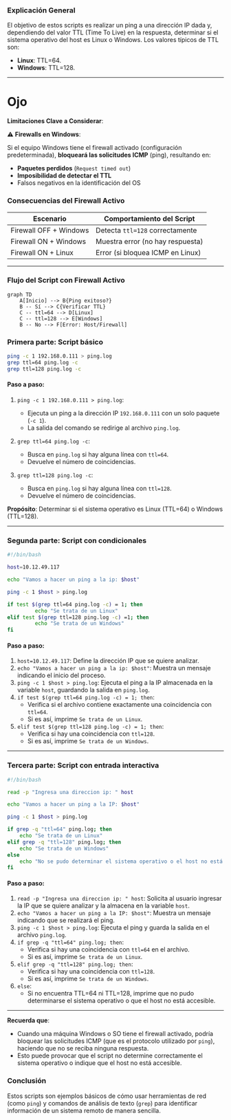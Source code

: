 ### **Explicación General**

El objetivo de estos scripts es realizar un ping a una dirección IP dada y, dependiendo del valor TTL (Time To Live) en la respuesta, determinar si el sistema operativo del host es Linux o Windows. Los valores típicos de TTL son:

- **Linux**: TTL=64.
- **Windows**: TTL=128.

---
# Ojo

**Limitaciones Clave a Considerar**:  

⚠️ **Firewalls en Windows**: 

Si el equipo Windows tiene el firewall activado (configuración predeterminada), **bloqueará las solicitudes ICMP** (ping), resultando en:

- **Paquetes perdidos** (`Request timed out`)  
- **Imposibilidad de detectar el TTL**  
- Falsos negativos en la identificación del OS

### **Consecuencias del Firewall Activo**

| Escenario              | Comportamiento del Script        |
| ---------------------- | -------------------------------- |
| Firewall OFF + Windows | Detecta `ttl=128` correctamente  |
| Firewall ON + Windows  | Muestra error (no hay respuesta) |
| Firewall ON + Linux    | Error (si bloquea ICMP en Linux) |

---

### **Flujo del Script con Firewall Activo**  
```mermaid
graph TD
    A[Inicio] --> B{Ping exitoso?}
    B -- Sí --> C{Verificar TTL}
    C -- ttl=64 --> D[Linux]
    C -- ttl=128 --> E[Windows]
    B -- No --> F[Error: Host/Firewall]
```


### **Primera parte: Script básico**

```bash
ping -c 1 192.168.0.111 > ping.log
grep ttl=64 ping.log -c
grep ttl=128 ping.log -c
```

#### **Paso a paso:**

1. `ping -c 1 192.168.0.111 > ping.log`:
    
    - Ejecuta un ping a la dirección IP `192.168.0.111` con un solo paquete (`-c 1`).
    - La salida del comando se redirige al archivo `ping.log`.
    
1. `grep ttl=64 ping.log -c`:
    
    - Busca en `ping.log` si hay alguna línea con `ttl=64`.
    - Devuelve el número de coincidencias.
    
1. `grep ttl=128 ping.log -c`:
    
    - Busca en `ping.log` si hay alguna línea con `ttl=128`.
    - Devuelve el número de coincidencias.

**Propósito**: Determinar si el sistema operativo es Linux (TTL=64) o Windows (TTL=128).

---

### **Segunda parte: Script con condicionales**

```bash
#!/bin/bash

host=10.12.49.117 

echo "Vamos a hacer un ping a la ip: $host"

ping -c 1 $host > ping.log

if test $(grep ttl=64 ping.log -c) = 1; then
         echo "Se trata de un Linux"
elif test $(grep ttl=128 ping.log -c) =1; then
         echo "Se trata de un Windows"
fi
```

#### **Paso a paso:**

1. `host=10.12.49.117`: Define la dirección IP que se quiere analizar.
2. `echo "Vamos a hacer un ping a la ip: $host"`: Muestra un mensaje indicando el inicio del proceso.
3. `ping -c 1 $host > ping.log`: Ejecuta el ping a la IP almacenada en la variable `host`, guardando la salida en `ping.log`.
4. `if test $(grep ttl=64 ping.log -c) = 1; then`:
    - Verifica si el archivo contiene exactamente una coincidencia con `ttl=64`.
    - Si es así, imprime `Se trata de un Linux`.
5. `elif test $(grep ttl=128 ping.log -c) = 1; then`:
    - Verifica si hay una coincidencia con `ttl=128`.
    - Si es así, imprime `Se trata de un Windows`.

---

### **Tercera parte: Script con entrada interactiva**

```bash
#!/bin/bash

read -p "Ingresa una direccion ip: " host  

echo "Vamos a hacer un ping a la IP: $host"

ping -c 1 $host > ping.log

if grep -q "ttl=64" ping.log; then
    echo "Se trata de un Linux"
elif grep -q "ttl=128" ping.log; then
    echo "Se trata de un Windows"
else
    echo "No se pudo determinar el sistema operativo o el host no está accesible."
fi
```

#### **Paso a paso:**

1. `read -p "Ingresa una direccion ip: " host`: Solicita al usuario ingresar la IP que se quiere analizar y la almacena en la variable `host`.
2. `echo "Vamos a hacer un ping a la IP: $host"`: Muestra un mensaje indicando que se realizará el ping.
3. `ping -c 1 $host > ping.log`: Ejecuta el ping y guarda la salida en el archivo `ping.log`.
4. `if grep -q "ttl=64" ping.log; then`:
    - Verifica si hay una coincidencia con `ttl=64` en el archivo.
    - Si es así, imprime `Se trata de un Linux`.
5. `elif grep -q "ttl=128" ping.log; then`:
    - Verifica si hay una coincidencia con `ttl=128`.
    - Si es así, imprime `Se trata de un Windows`.
6. `else`:
    - Si no encuentra TTL=64 ni TTL=128, imprime que no pudo determinarse el sistema operativo o que el host no está accesible.

---

**Recuerda que**:

- Cuando una máquina Windows o SO tiene el firewall activado, podría bloquear las solicitudes ICMP (que es el protocolo utilizado por `ping`), haciendo que no se reciba ninguna respuesta.
- Esto puede provocar que el script no determine correctamente el sistema operativo o indique que el host no está accesible.

### **Conclusión**

Estos scripts son ejemplos básicos de cómo usar herramientas de red (como `ping`) y comandos de análisis de texto (`grep`) para identificar información de un sistema remoto de manera sencilla. 
